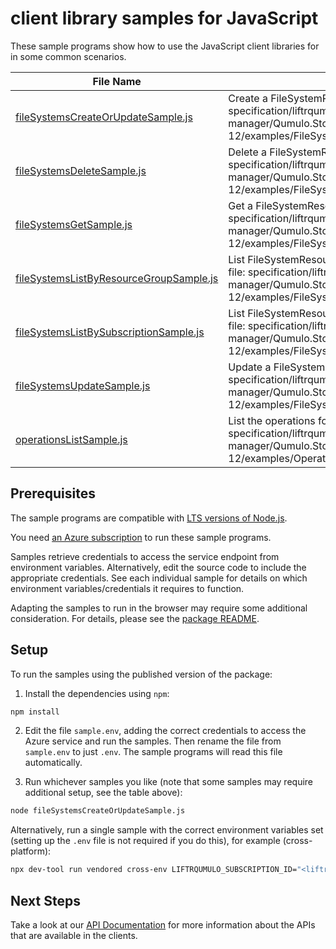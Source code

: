 # client library samples for JavaScript

These sample programs show how to use the JavaScript client libraries for in some common scenarios.

| **File Name**                                                                   | **Description**                                                                                                                                                                                                  |
| ------------------------------------------------------------------------------- | ---------------------------------------------------------------------------------------------------------------------------------------------------------------------------------------------------------------- |
| [fileSystemsCreateOrUpdateSample.js][filesystemscreateorupdatesample]           | Create a FileSystemResource x-ms-original-file: specification/liftrqumulo/resource-manager/Qumulo.Storage/stable/2022-10-12/examples/FileSystems_CreateOrUpdate_MaximumSet_Gen.json                              |
| [fileSystemsDeleteSample.js][filesystemsdeletesample]                           | Delete a FileSystemResource x-ms-original-file: specification/liftrqumulo/resource-manager/Qumulo.Storage/stable/2022-10-12/examples/FileSystems_Delete_MaximumSet_Gen.json                                      |
| [fileSystemsGetSample.js][filesystemsgetsample]                                 | Get a FileSystemResource x-ms-original-file: specification/liftrqumulo/resource-manager/Qumulo.Storage/stable/2022-10-12/examples/FileSystems_Get_MaximumSet_Gen.json                                            |
| [fileSystemsListByResourceGroupSample.js][filesystemslistbyresourcegroupsample] | List FileSystemResource resources by resource group x-ms-original-file: specification/liftrqumulo/resource-manager/Qumulo.Storage/stable/2022-10-12/examples/FileSystems_ListByResourceGroup_MaximumSet_Gen.json |
| [fileSystemsListBySubscriptionSample.js][filesystemslistbysubscriptionsample]   | List FileSystemResource resources by subscription ID x-ms-original-file: specification/liftrqumulo/resource-manager/Qumulo.Storage/stable/2022-10-12/examples/FileSystems_ListBySubscription_MaximumSet_Gen.json |
| [fileSystemsUpdateSample.js][filesystemsupdatesample]                           | Update a FileSystemResource x-ms-original-file: specification/liftrqumulo/resource-manager/Qumulo.Storage/stable/2022-10-12/examples/FileSystems_Update_MaximumSet_Gen.json                                      |
| [operationsListSample.js][operationslistsample]                                 | List the operations for the provider x-ms-original-file: specification/liftrqumulo/resource-manager/Qumulo.Storage/stable/2022-10-12/examples/Operations_List_MaximumSet_Gen.json                                |

## Prerequisites

The sample programs are compatible with [LTS versions of Node.js](https://github.com/nodejs/release#release-schedule).

You need [an Azure subscription][freesub] to run these sample programs.

Samples retrieve credentials to access the service endpoint from environment variables. Alternatively, edit the source code to include the appropriate credentials. See each individual sample for details on which environment variables/credentials it requires to function.

Adapting the samples to run in the browser may require some additional consideration. For details, please see the [package README][package].

## Setup

To run the samples using the published version of the package:

1. Install the dependencies using `npm`:

```bash
npm install
```

2. Edit the file `sample.env`, adding the correct credentials to access the Azure service and run the samples. Then rename the file from `sample.env` to just `.env`. The sample programs will read this file automatically.

3. Run whichever samples you like (note that some samples may require additional setup, see the table above):

```bash
node fileSystemsCreateOrUpdateSample.js
```

Alternatively, run a single sample with the correct environment variables set (setting up the `.env` file is not required if you do this), for example (cross-platform):

```bash
npx dev-tool run vendored cross-env LIFTRQUMULO_SUBSCRIPTION_ID="<liftrqumulo subscription id>" LIFTRQUMULO_RESOURCE_GROUP="<liftrqumulo resource group>" node fileSystemsCreateOrUpdateSample.js
```

## Next Steps

Take a look at our [API Documentation][apiref] for more information about the APIs that are available in the clients.

[filesystemscreateorupdatesample]: https://github.com/Azure/azure-sdk-for-js/blob/main/sdk/liftrqumulo/arm-qumulo/samples/v1/javascript/fileSystemsCreateOrUpdateSample.js
[filesystemsdeletesample]: https://github.com/Azure/azure-sdk-for-js/blob/main/sdk/liftrqumulo/arm-qumulo/samples/v1/javascript/fileSystemsDeleteSample.js
[filesystemsgetsample]: https://github.com/Azure/azure-sdk-for-js/blob/main/sdk/liftrqumulo/arm-qumulo/samples/v1/javascript/fileSystemsGetSample.js
[filesystemslistbyresourcegroupsample]: https://github.com/Azure/azure-sdk-for-js/blob/main/sdk/liftrqumulo/arm-qumulo/samples/v1/javascript/fileSystemsListByResourceGroupSample.js
[filesystemslistbysubscriptionsample]: https://github.com/Azure/azure-sdk-for-js/blob/main/sdk/liftrqumulo/arm-qumulo/samples/v1/javascript/fileSystemsListBySubscriptionSample.js
[filesystemsupdatesample]: https://github.com/Azure/azure-sdk-for-js/blob/main/sdk/liftrqumulo/arm-qumulo/samples/v1/javascript/fileSystemsUpdateSample.js
[operationslistsample]: https://github.com/Azure/azure-sdk-for-js/blob/main/sdk/liftrqumulo/arm-qumulo/samples/v1/javascript/operationsListSample.js
[apiref]: https://docs.microsoft.com/javascript/api/@azure/arm-qumulo?view=azure-node-preview
[freesub]: https://azure.microsoft.com/free/
[package]: https://github.com/Azure/azure-sdk-for-js/tree/main/sdk/liftrqumulo/arm-qumulo/README.md
